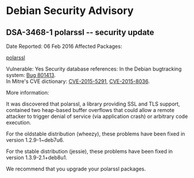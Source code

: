 
Debian Security Advisory
========================


DSA-3468-1 polarssl -- security update
--------------------------------------



Date Reported:
06 Feb 2016
Affected Packages:

[polarssl](https://packages.debian.org/src:polarssl)

Vulnerable:
Yes
Security database references:
In the Debian bugtracking system: [Bug 801413](https://bugs.debian.org/cgi-bin/bugreport.cgi?bug=801413).  
In Mitre's CVE dictionary: [CVE-2015-5291](https://security-tracker.debian.org/tracker/CVE-2015-5291), [CVE-2015-8036](https://security-tracker.debian.org/tracker/CVE-2015-8036).  

More information:

It was discovered that polarssl, a library providing SSL and TLS
support, contained two heap-based buffer overflows that could allow a
remote attacker to trigger denial of service (via application crash)
or arbitrary code execution.


For the oldstable distribution (wheezy), these problems have been fixed
in version 1.2.9-1~deb7u6.


For the stable distribution (jessie), these problems have been fixed in
version 1.3.9-2.1+deb8u1.


We recommend that you upgrade your polarssl packages.





